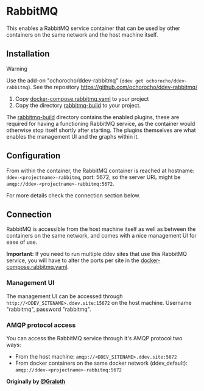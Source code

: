 # RabbitMQ

This enables a RabbitMQ service container that can be used by other containers on the same network and the host machine itself.

## Installation

> [!WARNING]  
> Use the add-on "ochorocho/ddev-rabbitmq" (`ddev get ochorocho/ddev-rabbitmq`). 
> See the repository https://github.com/ochorocho/ddev-rabbitmq/

1. Copy [docker-compose.rabbitmq.yaml](docker-compose.rabbitmq.yaml) to your project
2. Copy the directory [rabbitmq-build](rabbitmq-build) to your project.

The [rabbitmq-build](rabbitmq-build) directory contains the enabled plugins, these are required for having a functioning RabbitMQ service, as the container would otherwise stop itself shortly after starting. The plugins themselves are what enables the management UI and the graphs within it.

## Configuration

From within the container, the RabbitMQ container is reached at hostname: `ddev-<projectname>-rabbitmq`, port: 5672, so the server URL might be `amqp://ddev-<projectname>-rabbitmq:5672`.

For more details check the connection section below.

## Connection

RabbitMQ is accessible from the host machine itself as well as between the containers on the same network, and comes with a nice management UI for ease of use.

__Important:__ If you need to run multiple ddev sites that use this RabbitMQ service, you will have to alter the ports per site in the [docker-compose.rabbitmq.yaml](docker-compose.rabbitmq.yaml).

### Management UI

The management UI can be accessed through `http://<DDEV_SITENAME>.ddev.site:15672` on the host machine. Username "rabbitmq", password "rabbitmq".

### AMQP protocol access

You can access the RabbitMQ service through it's AMQP protocol two ways:

* From the host machine: `amqp://<DDEV_SITENAME>.ddev.site:5672`
* From docker containers on the same docker network (ddev_default): `amqp://ddev-<projectname>-rabbitmq:5672`

**Originally by [@Graloth](https://github.com/Graloth)**
